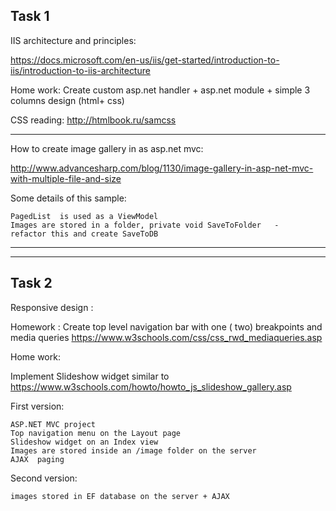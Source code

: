 ## <b>Task 1</b>

IIS architecture and principles:

https://docs.microsoft.com/en-us/iis/get-started/introduction-to-iis/introduction-to-iis-architecture

Home work: Create custom asp.net handler + asp.net module + simple 3 columns design (html+ css)  

CSS reading: http://htmlbook.ru/samcss

--------------------------------------------------------------------------------------------------------------
How to create image gallery in as asp.net mvc:

http://www.advancesharp.com/blog/1130/image-gallery-in-asp-net-mvc-with-multiple-file-and-size

Some details of this sample:

    PagedList  is used as a ViewModel
    Images are stored in a folder, private void SaveToFolder   -    refactor this and create SaveToDB
--------------------------------------------------------------------------------------------------------------
--------------------------------------------------------------------------------------------------------------
## <b>Task 2</b>

Responsive design :

Homework : Create top level navigation bar with one ( two)  breakpoints and media queries  https://www.w3schools.com/css/css_rwd_mediaqueries.asp

Home work:

Implement Slideshow widget  similar to https://www.w3schools.com/howto/howto_js_slideshow_gallery.asp

First version: 

    ASP.NET MVC project   
    Top navigation menu on the Layout page
    Slideshow widget on an Index view
    Images are stored inside an /image folder on the server
    AJAX  paging  

Second version:

    images stored in EF database on the server + AJAX 
